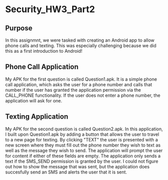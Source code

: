 # Security_HW3_Part2

## Purpose
In this assignmnt, we were tasked with creating an Android app to allow phone calls and texting. This was especially challenging because we did this as a first introduction to Android! 

## Phone Call Application
My APK for the first question is called Question1.apk. It is a simple phone call application, which asks the user for a phone number and calls that number if the user has granted the application permission via the CALL_PHONE functionality. If the user does not enter a phone number, the application will ask for one.

## Texting Application
My APK for the second question is called Question2.apk. In this application, I built upon Question1.apk by adding a button that allows the user to travel to a new page for texting. By clicking "TEXT" the user is presented with a new screen where they must fill out the phone number they wish to text as well as the message they wish to send. The application will prompt the user for content if either of these fields are empty. The application only sends a text if the SMS_SEND permission is granted by the user. I could not figure out how to show the message that was sent, but the application does succesfully send an SMS and alerts the user that it is sent.
